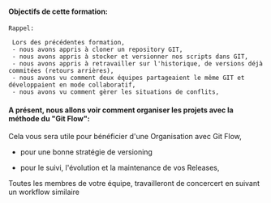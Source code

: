 
#### Objectifs de cette formation:
```
Rappel:

 Lors des précédentes formation,
 - nous avons appris à cloner un repository GIT,
 - nous avons appris à stocker et versionner nos scripts dans GIT,
 - nous avons appris à retravailler sur l'historique, de versions déjà commitées (retours arrières),
 - nous avons vu comment deux équipes partageaient le même GIT et développaient en mode collaboratif,
 - nous avons vu comment gèrer les situations de conflits,
  ```
 


#### A présent, nous allons voir comment organiser les projets avec la méthode du "Git Flow": 
Cela vous sera utile pour bénéficier d'une Organisation avec Git Flow, 

- pour une bonne stratégie de versioning

- pour le suivi, l'évolution et la maintenance de vos Releases,

Toutes les membres de votre équipe, travailleront de concercert en suivant un workflow similaire



